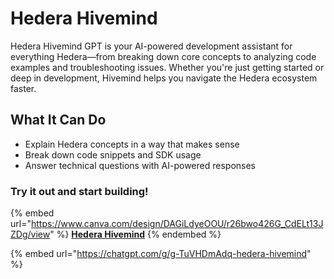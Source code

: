 # Hedera Hivemind

Hedera Hivemind GPT is your AI-powered development assistant for everything Hedera—from breaking down core concepts to analyzing code examples and troubleshooting issues. Whether you're just getting started or deep in development, Hivemind helps you navigate the Hedera ecosystem faster.

## What It Can Do

* Explain Hedera concepts in a way that makes sense
* Break down code snippets and SDK usage
* Answer technical questions with AI-powered responses

### Try it out and start building!

{% embed url="https://www.canva.com/design/DAGiLdyeOOU/r26bwo426G_CdELt13JZDg/view" %}
[**Hedera Hivemind**](https://chatgpt.com/g/g-TuVHDmAdq-hedera-hivemind)
{% endembed %}

{% embed url="https://chatgpt.com/g/g-TuVHDmAdq-hedera-hivemind" %}
